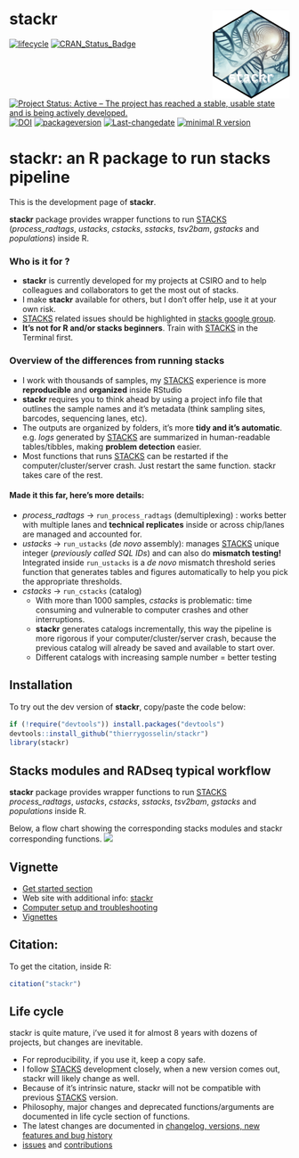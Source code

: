 
# stackr <img src="man/figures/logo.png" align="right" height="160" alt="" />

<!-- badges: start -->

[![lifecycle](https://img.shields.io/badge/lifecycle-experimental-orange.svg)](https://tidyverse.org/lifecycle/#experimental)
[![CRAN_Status_Badge](http://www.r-pkg.org/badges/version/stackr)](http://cran.r-project.org/package=stackr)
[![Project Status: Active – The project has reached a stable, usable
state and is being actively
developed.](http://www.repostatus.org/badges/latest/active.svg)](http://www.repostatus.org/#active)
[![DOI](https://zenodo.org/badge/14548/thierrygosselin/stackr.svg)](https://zenodo.org/badge/latestdoi/14548/thierrygosselin/stackr)
[![packageversion](https://img.shields.io/badge/Package%20version-2.2.2-orange.svg)](commits/master)
[![Last-changedate](https://img.shields.io/badge/last%20change-2025--04--02-brightgreen.svg)](/commits/master)
[![minimal R
version](https://img.shields.io/badge/R%3E%3D-3.4.0-6666ff.svg)](https://cran.r-project.org/)
<!-- badges: end -->

# stackr: an R package to run stacks pipeline

This is the development page of **stackr**.

**stackr** package provides wrapper functions to run
[STACKS](http://catchenlab.life.illinois.edu/stacks/)
(*process_radtags*, *ustacks*, *cstacks*, *sstacks*, *tsv2bam*,
*gstacks* and *populations*) inside R.

### **Who is it for ?**

- **stackr** is currently developed for my projects at CSIRO and to help
  colleagues and collaborators to get the most out of stacks.
- I make **stackr** available for others, but I don’t offer help, use it
  at your own risk.
- [STACKS](http://catchenlab.life.illinois.edu/stacks/) related issues
  should be highlighted in [stacks google
  group](https://groups.google.com/forum/?fromgroups#!forum/stacks-users).
- **It’s not for R and/or stacks beginners**. Train with
  [STACKS](http://catchenlab.life.illinois.edu/stacks/) in the Terminal
  first.

### **Overview of the differences from running stacks**

- I work with thousands of samples, my
  [STACKS](http://catchenlab.life.illinois.edu/stacks/) experience is
  more **reproducible** and **organized** inside RStudio
- **stackr** requires you to think ahead by using a project info file
  that outlines the sample names and it’s metadata (think sampling
  sites, barcodes, sequencing lanes, etc).
- The outputs are organized by folders, it’s more **tidy and it’s
  automatic**. e.g. *logs* generated by
  [STACKS](http://catchenlab.life.illinois.edu/stacks/) are summarized
  in human-readable tables/tibbles, making **problem detection** easier.
- Most functions that runs
  [STACKS](http://catchenlab.life.illinois.edu/stacks/) can be restarted
  if the computer/cluster/server crash. Just restart the same function.
  stackr takes care of the rest.

#### **Made it this far, here’s more details:**

- *process_radtags* -\> `run_process_radtags` (demultiplexing) : works
  better with multiple lanes and **technical replicates** inside or
  across chip/lanes are managed and accounted for.
- *ustacks* -\> `run_ustacks` (*de novo* assembly): manages
  [STACKS](http://catchenlab.life.illinois.edu/stacks/) unique integer
  (*previously called SQL IDs*) and can also do **mismatch testing!**
  Integrated inside `run_ustacks` is a *de novo* mismatch threshold
  series function that generates tables and figures automatically to
  help you pick the appropriate thresholds.
- *cstacks* -\> `run_cstacks` (catalog)
  - With more than 1000 samples, *cstacks* is problematic: time
    consuming and vulnerable to computer crashes and other
    interruptions.
  - **stackr** generates catalogs incrementally, this way the pipeline
    is more rigorous if your computer/cluster/server crash, because the
    previous catalog will already be saved and available to start over.
  - Different catalogs with increasing sample number = better testing

## Installation

To try out the dev version of **stackr**, copy/paste the code below:

``` r
if (!require("devtools")) install.packages("devtools")
devtools::install_github("thierrygosselin/stackr")
library(stackr)
```

## Stacks modules and RADseq typical workflow

**stackr** package provides wrapper functions to run
[STACKS](http://catchenlab.life.illinois.edu/stacks/) *process_radtags*,
*ustacks*, *cstacks*, *sstacks*, *tsv2bam*, *gstacks* and *populations*
inside R.

Below, a flow chart showing the corresponding stacks modules and stackr
corresponding functions. ![](vignettes/stackr_workflow.png)

## Vignette

- [Get started
  section](http://thierrygosselin.github.io/stackr/articles/stackr.html)
- Web site with additional info:
  [stackr](http://thierrygosselin.github.io/stackr/)
- [Computer setup and
  troubleshooting](https://thierrygosselin.github.io/radiator/articles/rad_genomics_computer_setup.html)
- [Vignettes](https://thierrygosselin.github.io/radiator/articles/index.html)

## Citation:

To get the citation, inside R:

``` r
citation("stackr")
```

## Life cycle

stackr is quite mature, i’ve used it for almost 8 years with dozens of
projects, but changes are inevitable.

- For reproducibility, if you use it, keep a copy safe.
- I follow [STACKS](http://catchenlab.life.illinois.edu/stacks/)
  development closely, when a new version comes out, stackr will likely
  change as well.
- Because of it’s intrinsic nature, stackr will not be compatible with
  previous [STACKS](http://catchenlab.life.illinois.edu/stacks/)
  version.
- Philosophy, major changes and deprecated functions/arguments are
  documented in life cycle section of functions.
- The latest changes are documented in [changelog, versions, new
  features and bug
  history](http://thierrygosselin.github.io/stackr/news/index.html)
- [issues](https://github.com/thierrygosselin/stackr/issues/new/choose)
  and
  [contributions](https://github.com/thierrygosselin/stackr/issues/new/choose)
